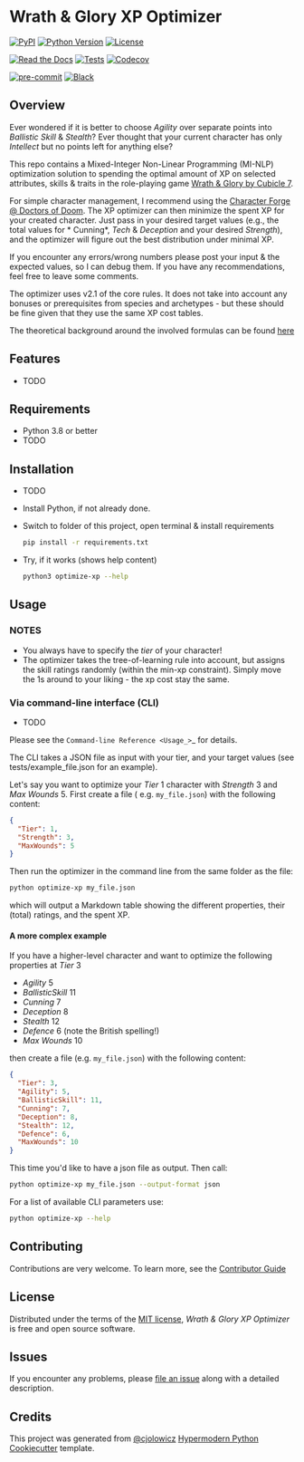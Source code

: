 # Wrath & Glory XP Optimizer

[![PyPI](https://img.shields.io/pypi/v/WrathAndGloryOptimizer.svg)](https://pypi.org/project/WrathAndGloryOptimizer/)
[![Python Version](https://img.shields.io/pypi/pyversions/WrathAndGloryOptimizer)](https://pypi.org/project/WrathAndGloryOptimizer)
[![License](https://img.shields.io/pypi/l/WrathAndGloryOptimizer)](https://opensource.org/licenses/MIT)

[![Read the Docs](https://img.shields.io/readthedocs/WrathAndGloryOptimizer/latest.svg?label=Read%20the%20Docs)](https://WrathAndGloryOptimizer.readthedocs.io)
[![Tests](https://github.com/LordFckHelmchen/WrathAndGloryOptimizer/workflows/Tests/badge.svg)](https://github.com/LordFckHelmchen/WrathAndGloryOptimizer/actions?workflow=Tests)
[![Codecov](https://codecov.io/gh/LordFckHelmchen/WrathAndGloryOptimizer/branch/main/graph/badge.svg)](https://codecov.io/gh/LordFckHelmchen/WrathAndGloryOptimizer)

[![pre-commit](https://img.shields.io/badge/pre--commit-enabled-brightgreen?logo=pre-commit&logoColor=white)](https://github.com/pre-commit/pre-commit)
[![Black](https://img.shields.io/badge/code%20style-black-000000.svg)](https://github.com/psf/black)

## Overview

Ever wondered if it is better to choose *Agility* over separate points into *Ballistic Skill* & *Stealth*? Ever thought
that your current character has only *Intellect* but no points left for anything else?

This repo contains a Mixed-Integer Non-Linear Programming (MI-NLP) optimization solution to spending the optimal amount
of XP on selected attributes, skills & traits in the role-playing
game [Wrath & Glory by Cubicle 7](https://www.cubicle7games.com/our-games/wrath-glory/).

For simple character management, I recommend using
the [Character Forge @ Doctors of Doom](https://www.doctors-of-doom.com/forge/my-characters). The XP optimizer can then
minimize the spent XP for your created character. Just pass in your desired target values (e.g., the total values for *
Cunning*, *Tech* & *Deception* and your desired *Strength*), and the optimizer will figure out the best distribution
under minimal XP.

If you encounter any errors/wrong numbers please post your input & the expected values, so I can debug them. If you have
any recommendations, feel free to leave some comments.

The optimizer uses v2.1 of the core rules. It does not take into account any bonuses or prerequisites from species and 
archetypes - but these should be fine given that they use the same XP cost tables.

The theoretical background around the involved formulas can be found [here](docs/theoretical_background.md)

## Features

- TODO

## Requirements

- Python 3.8 or better
- TODO

## Installation

- TODO
- Install Python, if not already done.
- Switch to folder of this project, open terminal & install requirements

   ```Bash
   pip install -r requirements.txt
   ```

- Try, if it works (shows help content)

   ```Bash
   python3 optimize-xp --help
   ```

## Usage

### NOTES

- You always have to specify the *tier* of your character!
- The optimizer takes the tree-of-learning rule into account, but assigns the skill ratings randomly (within the min-xp
  constraint). Simply move the 1s around to your liking - the xp cost stay the same.

### Via command-line interface (CLI)

- TODO

Please see the `Command-line Reference <Usage_>`_ for details.

The CLI takes a JSON file as input with your tier, and your target values (see
tests/example_file.json for an example).

Let's say you want to optimize your *Tier* 1 character with *Strength* 3 and *Max Wounds* 5. First create a file (
e.g. `my_file.json`) with the following content:

```json
{
  "Tier": 1,
  "Strength": 3,
  "MaxWounds": 5
}
```

Then run the optimizer in the command line from the same folder as the file:

```Bash
python optimize-xp my_file.json
```

which will output a Markdown table showing the different properties, their (total) ratings, and the spent XP.

#### A more complex example

If you have a higher-level character and want to optimize the following properties at *Tier* 3

- *Agility* 5
- *BallisticSkill* 11
- *Cunning* 7
- *Deception* 8
- *Stealth* 12
- *Defence* 6 (note the British spelling!)
- *Max Wounds* 10

then create a file (e.g. `my_file.json`) with the following content:

```json
{
  "Tier": 3,
  "Agility": 5,
  "BallisticSkill": 11,
  "Cunning": 7,
  "Deception": 8,
  "Stealth": 12,
  "Defence": 6,
  "MaxWounds": 10
}
```

This time you'd like to have a json file as output. Then call:

```Bash
python optimize-xp my_file.json --output-format json
```

For a list of available CLI parameters use:

```Bash
python optimize-xp --help
```

## Contributing

Contributions are very welcome. To learn more, see the [Contributor Guide](docs/contributing.rst)

## License

Distributed under the terms of the [MIT license](https://opensource.org/licenses/MIT),
*Wrath & Glory XP Optimizer* is free and open source software.

## Issues

If you encounter any problems, please [file an issue](https://github.com/LordFckHelmchen/WrathAndGloryOptimizer/issues)
along with a detailed description.

## Credits

This project was generated from
[@cjolowicz](https://github.com/cjolowicz) [Hypermodern Python Cookiecutter](https://github.com/cjolowicz/cookiecutter-hypermodern-python)
template.
